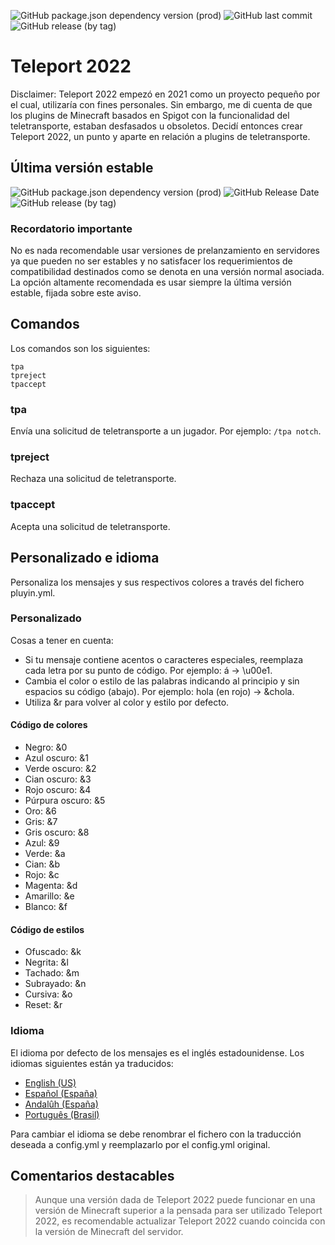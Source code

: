 ![GitHub package.json dependency version (prod)](https://img.shields.io/github/package-json/dependency-version/8ortiz4/teleport-2022/3.0.0-alpha?color=orange)
![GitHub last commit](https://img.shields.io/github/last-commit/8ortiz4/teleport-2022)
![GitHub release (by tag)](https://img.shields.io/github/downloads/8ortiz4/teleport-2022/3.0.0-alpha/total?color=brightgreen)

# Teleport 2022

Disclaimer: Teleport 2022 empezó en 2021 como un proyecto pequeño por el cual, utilizaría con fines personales. Sin embargo, me di cuenta de que los plugins de Minecraft basados en Spigot con la funcionalidad del teletransporte, estaban desfasados u obsoletos. Decidí entonces crear Teleport 2022, un punto y aparte en relación a plugins de teletransporte.

## Última versión estable

![GitHub package.json dependency version (prod)](https://img.shields.io/github/package-json/dependency-version/8ortiz4/teleport-2022/2.2.0?color=orange)
![GitHub Release Date](https://img.shields.io/github/release-date/8ortiz4/teleport-2022)
![GitHub release (by tag)](https://img.shields.io/github/downloads/8ortiz4/teleport-2022/2.2.0/total?color=brightgreen)

### Recordatorio importante

No es nada recomendable usar versiones de prelanzamiento en servidores ya que pueden no ser estables y no satisfacer los requerimientos de compatibilidad destinados como se denota en una versión normal asociada. La opción altamente recomendada es usar siempre la última versión estable, fijada sobre este aviso.

## Comandos

Los comandos son los siguientes:

```
tpa
tpreject
tpaccept
```

### tpa

Envía una solicitud de teletransporte a un jugador. Por ejemplo: `/tpa notch`.

### tpreject

Rechaza una solicitud de teletransporte.

### tpaccept

Acepta una solicitud de teletransporte.

## Personalizado e idioma

Personaliza los mensajes y sus respectivos colores a través del fichero pluyin.yml.

### Personalizado

Cosas a tener en cuenta:

- Si tu mensaje contiene acentos o caracteres especiales, reemplaza cada letra por su punto de código. Por ejemplo: á → \u00e1.
- Cambia el color o estilo de las palabras indicando al principio y sin espacios su código (abajo). Por ejemplo: hola (en rojo) → &chola.
- Utiliza &r para volver al color y estilo por defecto.

#### Código de colores

- Negro: &0
- Azul oscuro: &1
- Verde oscuro: &2
- Cian oscuro: &3
- Rojo oscuro: &4
- Púrpura oscuro: &5
- Oro: &6
- Gris: &7
- Gris oscuro: &8
- Azul: &9
- Verde: &a
- Cian: &b
- Rojo: &c
- Magenta: &d
- Amarillo: &e
- Blanco: &f

#### Código de estilos

- Ofuscado: &k
- Negrita: &l
- Tachado: &m
- Subrayado: &n
- Cursiva: &o
- Reset: &r

### Idioma

El idioma por defecto de los mensajes es el inglés estadounidense. Los idiomas siguientes están ya traducidos:

- [English (US)](https://github.com/8ortiz4/teleport-2022/blob/main/lang/en_us.yml)
- [Español (España)](https://github.com/8ortiz4/teleport-2022/blob/main/lang/es_es.yml)
- [Andalûh (España)](https://github.com/8ortiz4/teleport-2022/blob/main/lang/esan.yml)
- [Português (Brasil)](https://github.com/8ortiz4/teleport-2022/blob/main/lang/pt_br.yml)

Para cambiar el idioma se debe renombrar el fichero con la traducción deseada a config.yml y reemplazarlo por el config.yml original.

## Comentarios destacables

> Aunque una versión dada de Teleport 2022 puede funcionar en una versión de Minecraft superior a la pensada para ser utilizado Teleport 2022, es recomendable actualizar Teleport 2022 cuando coincida con la versión de Minecraft del servidor.
